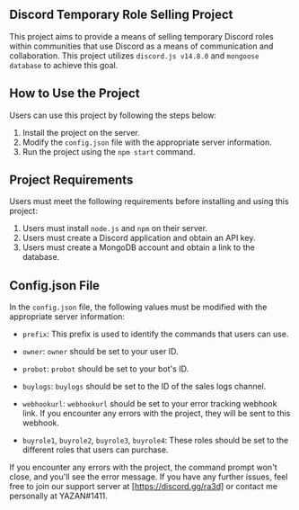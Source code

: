 ## Discord Temporary Role Selling Project

This project aims to provide a means of selling temporary Discord roles within communities that use Discord as a means of communication and collaboration. This project utilizes `discord.js v14.8.0` and `mongoose database` to achieve this goal.

## How to Use the Project

Users can use this project by following the steps below:

1. Install the project on the server.
2. Modify the `config.json` file with the appropriate server information.
3. Run the project using the `npm start` command.

## Project Requirements

Users must meet the following requirements before installing and using this project:

1. Users must install `node.js` and `npm` on their server.
2. Users must create a Discord application and obtain an API key.
3. Users must create a MongoDB account and obtain a link to the database.

## Config.json File

In the `config.json` file, the following values must be modified with the appropriate server information:

- `prefix`: This prefix is used to identify the commands that users can use.
- `owner`: `owner` should be set to your user ID.
- `probot`: `probot` should be set to your bot's ID.
- `buylogs`: `buylogs` should be set to the ID of the sales logs channel.
- `webhookurl`: `webhookurl` should be set to your error tracking webhook link. If you encounter any errors with the project, they will be sent to this webhook.

- `buyrole1`, `buyrole2`, `buyrole3`, `buyrole4`: These roles should be set to the different roles that users can purchase.

If you encounter any errors with the project, the command prompt won't close, and you'll see the error message. If you have any further issues, feel free to join our support server at [https://discord.gg/ra3d] or contact me personally at YAZAN#1411.
